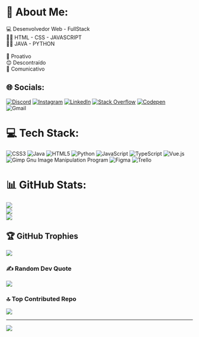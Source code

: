 # 💫 About Me:
💻 Desenvolvedor Web - FullStack<br>👩‍💻 HTML - CSS - JAVASCRIPT<br>👩‍💻 JAVA - PYTHON<br><br>👊 Proativo<br>😊 Descontraído<br>📢 Comunicativo


## 🌐 Socials:
[![Discord](https://img.shields.io/badge/Discord-Sucol-%237289DA.svg?logo=discord&logoColor=white)](https://discord.gg/sucol) [![Instagram](https://img.shields.io/badge/Instagram-%23E4405F.svg?logo=Instagram&logoColor=white)](https://instagram.com/victor_revoredo_s2) [![LinkedIn](https://img.shields.io/badge/LinkedIn-%230077B5.svg?logo=linkedin&logoColor=white)](https://linkedin.com/in/victor-revoredo-146a98215) [![Stack Overflow](https://img.shields.io/badge/-Stackoverflow-FE7A16?logo=stack-overflow&logoColor=white)](https://stackoverflow.com/users/22328004/victor-revoredo) [![Codepen](https://img.shields.io/badge/Codepen-000000?style=for-the-badge&logo=codepen&logoColor=white)](https://codepen.io/RukimichimoshiP)
<br>
![Gmail](https://img.shields.io/badge/vitinhorevoredo123%40gmail.com-black?style=plastic&logo=Gmail&logoColor=white&label=Gmail&labelColor=green)


# 💻 Tech Stack:
![CSS3](https://img.shields.io/badge/css3-%231572B6.svg?style=for-the-badge&logo=css3&logoColor=white) ![Java](https://img.shields.io/badge/java-%23ED8B00.svg?style=for-the-badge&logo=java&logoColor=white) ![HTML5](https://img.shields.io/badge/html5-%23E34F26.svg?style=for-the-badge&logo=html5&logoColor=white) ![Python](https://img.shields.io/badge/python-3670A0?style=for-the-badge&logo=python&logoColor=ffdd54) ![JavaScript](https://img.shields.io/badge/javascript-%23323330.svg?style=for-the-badge&logo=javascript&logoColor=%23F7DF1E) ![TypeScript](https://img.shields.io/badge/typescript-%23007ACC.svg?style=for-the-badge&logo=typescript&logoColor=white) ![Vue.js](https://img.shields.io/badge/vuejs-%2335495e.svg?style=for-the-badge&logo=vuedotjs&logoColor=%234FC08D) ![Gimp Gnu Image Manipulation Program](https://img.shields.io/badge/Gimp-657D8B?style=for-the-badge&logo=gimp&logoColor=FFFFFF) 	![Figma](https://img.shields.io/badge/figma-%23F24E1E.svg?style=for-the-badge&logo=figma&logoColor=white) ![Trello](https://img.shields.io/badge/Trello-%23026AA7.svg?style=for-the-badge&logo=Trello&logoColor=white)
# 📊 GitHub Stats:
![](https://github-readme-stats.vercel.app/api?username=Rukimichimoshi&theme=dracula&hide_border=true&include_all_commits=false&count_private=false)<br/>
![](https://github-readme-streak-stats.herokuapp.com/?user=Rukimichimoshi&theme=dracula&hide_border=true)<br/>
![](https://github-readme-stats.vercel.app/api/top-langs/?username=Rukimichimoshi&theme=dracula&hide_border=true&include_all_commits=false&count_private=false&layout=compact)

## 🏆 GitHub Trophies
![](https://github-profile-trophy.vercel.app/?username=Rukimichimoshi&theme=matrix&no-frame=true&no-bg=true&margin-w=4)

### ✍️ Random Dev Quote
![](https://quotes-github-readme.vercel.app/api?type=vetical&theme=light)

### 🔝 Top Contributed Repo
![](https://github-contributor-stats.vercel.app/api?username=Rukimichimoshi&limit=5&theme=dracula&combine_all_yearly_contributions=true)

---
[![](https://visitcount.itsvg.in/api?id=Rukimichimoshi&icon=1&color=3)](https://visitcount.itsvg.in)

<!-- Proudly created with GPRM ( https://gprm.itsvg.in ) -->

